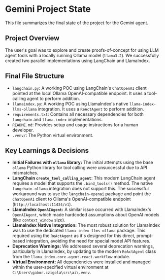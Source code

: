 # Gemini Project State

This file summarizes the final state of the project for the Gemini agent.

## Project Overview

The user's goal was to explore and create proofs-of-concept for using LLM agent tools with a locally running Ollama model (`llama3.2`). We successfully created two parallel implementations using LangChain and LlamaIndex.

## Final File Structure

- `langchain.py`: A working POC using LangChain's `ChatOpenAI` client pointed at the local Ollama OpenAI-compatible endpoint. It uses a tool-calling agent to perform addition.
- `llamaindex.py`: A working POC using LlamaIndex's native `llama-index-llms-ollama` integration. It uses a `ReActAgent` to perform addition.
- `requirements.txt`: Contains all necessary dependencies for both `langchain` and `llama-index` implementations.
- `README.md`: Provides setup and usage instructions for a human developer.
- `.venv/`: The Python virtual environment.

## Key Learnings & Decisions

- **Initial Failures with `ollama` library:** The initial attempts using the base `ollama` Python library for tool calling were unsuccessful due to API mismatches.
- **LangChain `create_tool_calling_agent`:** This modern LangChain agent requires a model that supports the `.bind_tools()` method. The native `langchain-ollama` integration does not support this. The successful workaround was to use the `langchain-openai` package and point the `ChatOpenAI` client to Ollama's OpenAI-compatible endpoint (`http://localhost:11434/v1`).
- **LlamaIndex `OpenAIAgent`:** A similar issue occurred with LlamaIndex's `OpenAIAgent`, which made hardcoded assumptions about OpenAI models (like `context_window` size).
- **LlamaIndex Native Integration:** The most robust solution for LlamaIndex was to use the dedicated `llama-index-llms-ollama` package. This required using the `ReActAgent` as it's designed for this direct, prompt-based integration, avoiding the need for special model API features.
- **Deprecation Warnings:** We addressed several deprecation warnings, particularly in LlamaIndex, by updating to the modern `ReActAgent` class from the `llama_index.core.agent.react.workflow` module.
- **Virtual Environment:** All dependencies were installed and managed within the user-specified virtual environment at `C:\Users\gabor.czigola\src\ai\.venv`.
